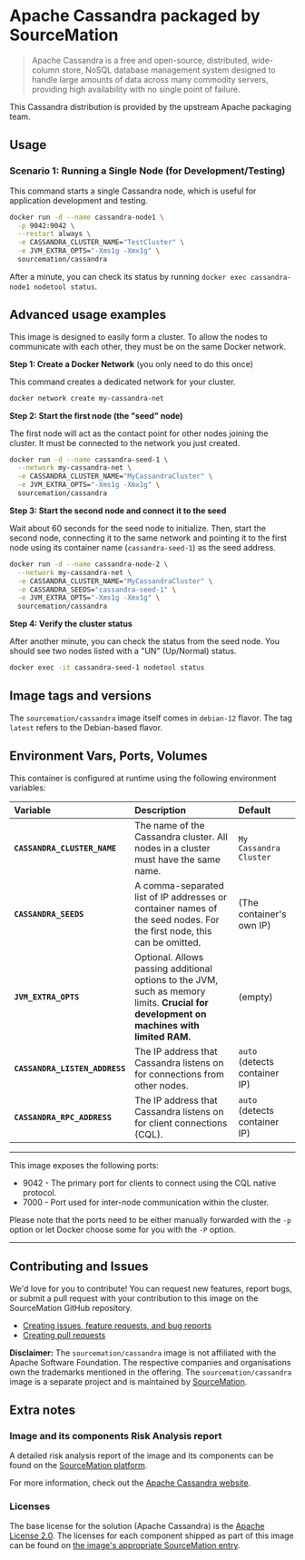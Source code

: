 # Apache Cassandra packaged by SourceMation

> Apache Cassandra is a free and open-source, distributed, wide-column store, NoSQL database management system designed to handle large amounts of data across many commodity servers, providing high availability with no single point of failure.

This Cassandra distribution is provided by the upstream Apache packaging team.

## Usage

### Scenario 1: Running a Single Node (for Development/Testing)

This command starts a single Cassandra node, which is useful for application development and testing.

```bash
docker run -d --name cassandra-node1 \
  -p 9042:9042 \
  --restart always \
  -e CASSANDRA_CLUSTER_NAME="TestCluster" \
  -e JVM_EXTRA_OPTS="-Xms1g -Xmx1g" \
  sourcemation/cassandra
```

After a minute, you can check its status by running `docker exec cassandra-node1 nodetool status`.

## Advanced usage examples

This image is designed to easily form a cluster. To allow the nodes to communicate with each other, they must be on the same Docker network.

**Step 1: Create a Docker Network** (you only need to do this once)

This command creates a dedicated network for your cluster.

```bash
docker network create my-cassandra-net
```

**Step 2: Start the first node (the "seed" node)**

The first node will act as the contact point for other nodes joining the cluster. It must be connected to the network you just created.

```bash
docker run -d --name cassandra-seed-1 \
  --network my-cassandra-net \
  -e CASSANDRA_CLUSTER_NAME="MyCassandraCluster" \
  -e JVM_EXTRA_OPTS="-Xms1g -Xmx1g" \
  sourcemation/cassandra
```

**Step 3: Start the second node and connect it to the seed**

Wait about 60 seconds for the seed node to initialize. Then, start the second node, connecting it to the same network and pointing it to the first node using its container name (`cassandra-seed-1`) as the seed address.

```bash
docker run -d --name cassandra-node-2 \
  --network my-cassandra-net \
  -e CASSANDRA_CLUSTER_NAME="MyCassandraCluster" \
  -e CASSANDRA_SEEDS="cassandra-seed-1" \
  -e JVM_EXTRA_OPTS="-Xms1g -Xmx1g" \
  sourcemation/cassandra
```

**Step 4: Verify the cluster status**

After another minute, you can check the status from the seed node. You should see two nodes listed with a "UN" (Up/Normal) status.

```bash
docker exec -it cassandra-seed-1 nodetool status
```

## Image tags and versions

The `sourcemation/cassandra` image itself comes in `debian-12` flavor.
The tag `latest` refers to the Debian-based flavor.

## Environment Vars, Ports, Volumes

This container is configured at runtime using the following environment variables:

| Variable | Description | Default |
| :--- | :--- | :--- |
| **`CASSANDRA_CLUSTER_NAME`** | The name of the Cassandra cluster. All nodes in a cluster must have the same name. | `My Cassandra Cluster` |
| **`CASSANDRA_SEEDS`** | A comma-separated list of IP addresses or container names of the seed nodes. For the first node, this can be omitted. | (The container's own IP) |
| **`JVM_EXTRA_OPTS`** | Optional. Allows passing additional options to the JVM, such as memory limits. **Crucial for development on machines with limited RAM.** | (empty) |
| **`CASSANDRA_LISTEN_ADDRESS`** | The IP address that Cassandra listens on for connections from other nodes. | `auto` (detects container IP) |
| **`CASSANDRA_RPC_ADDRESS`** | The IP address that Cassandra listens on for client connections (CQL). | `auto` (detects container IP) |

-----

This image exposes the following ports: 

- 9042 - The primary port for clients to connect using the CQL native protocol.
- 7000 - Port used for inter-node communication within the cluster.

Please note that the ports need to be either manually forwarded with the
`-p` option or let Docker choose some for you with the `-P` option.

-----

## Contributing and Issues

We'd love for you to contribute! You can request new features, report bugs, or
submit a pull request with your contribution to this image on the SourceMation
GitHub repository.

- [Creating issues, feature requests, and bug reports](https://github.com/SourceMation/images/issues/new/choose)
- [Creating pull requests](https://github.com/SourceMation/images/compare)

**Disclaimer:** The `sourcemation/cassandra` image is not affiliated with
the Apache Software Foundation. The respective companies and
organisations own the trademarks mentioned in the offering. The
`sourcemation/cassandra` image is a separate project and is maintained by
[SourceMation](https://sourcemation.com).

## Extra notes

### Image and its components Risk Analysis report

A detailed risk analysis report of the image and its components can be
found on the [SourceMation
platform](https://sourcemation.com/).

For more information, check out the [Apache Cassandra website](https://cassandra.apache.org/).

### Licenses

The base license for the solution (Apache Cassandra) is the
[Apache License 2.0](https://github.com/apache/cassandra/blob/trunk/LICENSE.txt). The licenses for each component shipped as
part of this image can be found on [the image's appropriate SourceMation
entry](https://sourcemation.com/).
